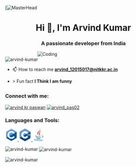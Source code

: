 [![MasterHead](https://dribbble.com/chipp/collections/572323-coding-gifs)
<h1 align="center">Hi 👋, I'm Arvind Kumar</h1>
<h3 align="center">A passionate  developer from India</h3>
<img align="right" alt="Coding" width="400" src= "https://cdn.dribbble.com/users/1162077/screenshots/3848914/programmer.gif">


<p align="left"> <img src="https://komarev.com/ghpvc/?username=arvind-kumar&label=Profile%20views&color=0e75b6&style=flat" alt="arvind-kumar" /> </p>

- 📫 How to reach me **arvind_12015017@nitkkr.ac.in**

- ⚡ Fun fact **I Think I am funny**

<h3 align="left">Connect with me:</h3>
<p align="left">
<a href="https://fb.com/arvind kr paswan" target="blank"><img align="center" src="https://raw.githubusercontent.com/rahuldkjain/github-profile-readme-generator/master/src/images/icons/Social/facebook.svg" alt="arvind kr paswan" height="30" width="40" /></a>
<a href="https://instagram.com/arvind_pas02" target="blank"><img align="center" src="https://raw.githubusercontent.com/rahuldkjain/github-profile-readme-generator/master/src/images/icons/Social/instagram.svg" alt="arvind_pas02" height="30" width="40" /></a>
</p>

<h3 align="left">Languages and Tools:</h3>
<p align="left"> <a href="https://www.cprogramming.com/" target="_blank" rel="noreferrer"> <img src="https://raw.githubusercontent.com/devicons/devicon/master/icons/c/c-original.svg" alt="c" width="40" height="40"/> </a> <a href="https://www.w3schools.com/cpp/" target="_blank" rel="noreferrer"> <img src="https://raw.githubusercontent.com/devicons/devicon/master/icons/cplusplus/cplusplus-original.svg" alt="cplusplus" width="40" height="40"/> </a> <a href="https://www.java.com" target="_blank" rel="noreferrer"> <img src="https://raw.githubusercontent.com/devicons/devicon/master/icons/java/java-original.svg" alt="java" width="40" height="40"/> </a> </p>

<p><img align="left" src="https://github-readme-stats.vercel.app/api/top-langs?username=arvind-kumar&show_icons=true&locale=en&layout=compact" alt="arvind-kumar" /></p>

<p>&nbsp;<img align="center" src="https://github-readme-stats.vercel.app/api?username=arvind-kumar&show_icons=true&locale=en" alt="arvind-kumar" /></p>

<p><img align="center" src="https://github-readme-streak-stats.herokuapp.com/?user=arvind-kumar&" alt="arvind-kumar" /></p>
